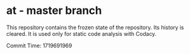 # at - master branch

This repository contains the frozen state of the repository.
Its history is cleared. It is used only for static code
analysis with Codacy.

Commit Time: 1719691969